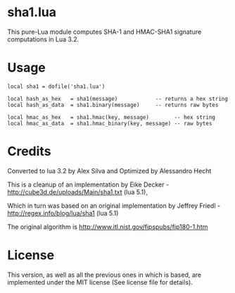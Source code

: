 sha1.lua
========

This pure-Lua module computes SHA-1 and HMAC-SHA1 signature computations in Lua 3.2.

Usage
=====

    local sha1 = dofile('sha1.lua')

    local hash_as_hex   = sha1(message)            -- returns a hex string
    local hash_as_data  = sha1.binary(message)     -- returns raw bytes

    local hmac_as_hex   = sha1.hmac(key, message)        -- hex string
    local hmac_as_data  = sha1.hmac_binary(key, message) -- raw bytes

Credits
=======

Converted to lua 3.2 by Alex Silva and Optimized by Alessandro Hecht

This is a cleanup of an implementation by Eike Decker - http://cube3d.de/uploads/Main/sha1.txt (lua 5.1),

Which in turn was based on an original implementation by Jeffrey Friedl - http://regex.info/blog/lua/sha1 (lua 5.1)

The original algorithm is http://www.itl.nist.gov/fipspubs/fip180-1.htm

License
=======

This version, as well as all the previous ones in which is based, are implemented under the MIT license (See license file for details).





